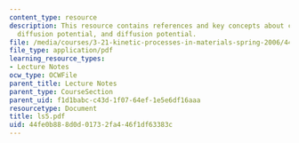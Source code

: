 ```yaml
---
content_type: resource
description: This resource contains references and key concepts about capillarity,
  diffusion potential, and diffusion potential.
file: /media/courses/3-21-kinetic-processes-in-materials-spring-2006/44fe0b888d0d01732fa446f1df63383c_ls5.pdf
file_type: application/pdf
learning_resource_types:
- Lecture Notes
ocw_type: OCWFile
parent_title: Lecture Notes
parent_type: CourseSection
parent_uid: f1d1babc-c43d-1f07-64ef-1e5e6df16aaa
resourcetype: Document
title: ls5.pdf
uid: 44fe0b88-8d0d-0173-2fa4-46f1df63383c
---
```

